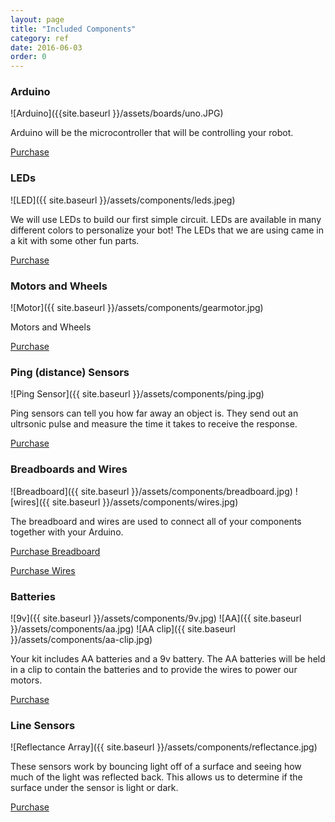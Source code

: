 ```yaml
---
layout: page
title: "Included Components"
category: ref
date: 2016-06-03
order: 0
---
```


### Arduino
![Arduino]({{site.baseurl }}/assets/boards/uno.JPG)

Arduino will be the microcontroller that will be controlling your robot.

[Purchase](http://www.amazon.com/LANMU%C2%AE-Atmega328p-Atmega16u2-Version-Arduino/dp/B00SF28U7A?ie=UTF8&psc=1&redirect=true&ref_=oh_aui_detailpage_o01_s01)

### LEDs
![LED]({{ site.baseurl }}/assets/components/leds.jpeg)

We will use LEDs to build our first simple circuit. LEDs are available
in many different colors to personalize your bot! The LEDs that we are
using came in a kit with some other fun parts.

[Purchase](http://www.amazon.com/Elego-Electronics-component-resistors-Potentiometer/dp/B01ERPXFZK?ie=UTF8&psc=1&redirect=true&ref_=oh_aui_detailpage_o01_s00)

### Motors and Wheels
![Motor]({{ site.baseurl }}/assets/components/gearmotor.jpg)

Motors and Wheels

[Purchase](http://www.ebay.com/itm/4-Pcs-Smart-Car-Robot-Plastic-Tire-Tyre-Wheel-DC-6V-Gear-Motor-Set-for-Arduino-/231589909536)

### Ping (distance) Sensors
![Ping Sensor]({{ site.baseurl }}/assets/components/ping.jpg)

Ping sensors can tell you how far away an object is.  They send out an ultrsonic pulse and measure the time it takes to receive the response.

[Purchase](http://www.amazon.com/Ultrasonic-Distance-Measuring-Compatible-Duemilanove/dp/B00SXZWMCS/ref=sr_1_1?rps=1&ie=UTF8&qid=1465054973&sr=8-1&keywords=HC-SR04&refinements=p_85%3A2470955011)

### Breadboards and Wires
![Breadboard]({{ site.baseurl }}/assets/components/breadboard.jpg)
![wires]({{ site.baseurl }}/assets/components/wires.jpg)

The breadboard and wires are used to connect all of your components together with your Arduino.

[Purchase Breadboard](http://www.amazon.com/Veewon-SYB-170-Color-Breadboard-Circuit/dp/B00OP4FQVU?ie=UTF8&psc=1&redirect=true&ref_=oh_aui_detailpage_o01_s01)

[Purchase Wires](http://www.amazon.com/Kalevel%C2%AE-120pcs-Multicolored-Female-Breadboard/dp/B00M5WLZDW?ie=UTF8&psc=1&redirect=true&ref_=oh_aui_detailpage_o01_s01)

### Batteries
![9v]({{ site.baseurl }}/assets/components/9v.jpg)
![AA]({{ site.baseurl }}/assets/components/aa.jpg)
![AA clip]({{ site.baseurl }}/assets/components/aa-clip.jpg)

Your kit includes AA batteries and a 9v battery. The AA batteries will be held in a clip to contain the batteries and to provide the wires to power our motors.

[Purchase](http://www.amazon.com/uxcell-Switch-Battery-Holder-Leads/dp/B00P26O0K8/ref=sr_1_2?rps=1&ie=UTF8&qid=1463491924&sr=8-2&keywords=battery+case+box+holder+AA+4x1.5&refinements=p_85%3A2470955011)


### Line Sensors
![Reflectance Array]({{ site.baseurl }}/assets/components/reflectance.jpg)

These sensors work by bouncing light off of a surface and seeing how
much of the light was reflected back. This allows us to determine if the
surface under the sensor is light or dark.

[Purchase](http://www.amazon.com/C-J-Infrared-reflective-Photoelectr-TCRT5000/dp/B00XT0PBC0/ref=sr_1_2?ie=UTF8&qid=1463438548&sr=8-2&keywords=tcrt5000)

